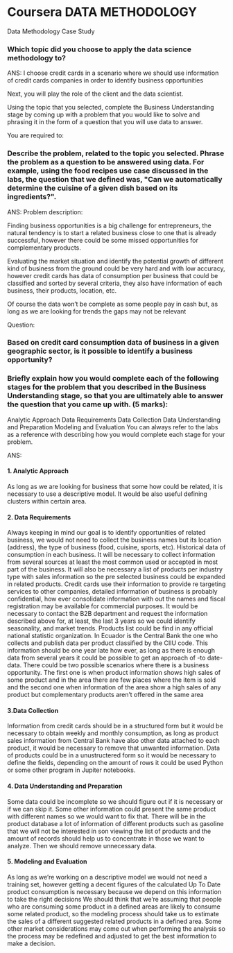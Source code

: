 # Coursera DATA METHODOLOGY
Data Methodology Case Study

### Which topic did you choose to apply the data science methodology to?

ANS: I choose credit cards in a scenario where we should use information of credit cards companies in order to identify business opportunities

Next, you will play the role of the client and the data scientist.

Using the topic that you selected, complete the Business Understanding stage by coming up with a problem that you would like to solve and phrasing it in the form of a question that you will use data to answer.

You are required to:

### Describe the problem, related to the topic you selected. Phrase the problem as a question to be answered using data. For example, using the food recipes use case discussed in the labs, the question that we defined was, "Can we automatically determine the cuisine of a given dish based on its ingredients?".

ANS: Problem description:

Finding business opportunities is a big challenge for entrepreneurs, the natural tendency is to start a related business close to one that is already successful, however there could be some missed opportunities for complementary products.

Evaluating the market situation and identify the potential growth of different kind of business from the ground could be very hard and with low accuracy, however credit cards has data of consumption per business that could be classified and sorted by several criteria, they also have information of each business, their products, location, etc.

Of course the data won’t be complete as some people pay in cash but, as long as we are looking for trends the gaps may not be relevant

Question:

### Based on credit card consumption data of business in a given geographic sector, is it possible to identify a business opportunity?

### Briefly explain how you would complete each of the following stages for the problem that you described in the Business Understanding stage, so that you are ultimately able to answer the question that you came up with. (5 marks):

Analytic Approach Data Requirements Data Collection Data Understanding and Preparation Modeling and Evaluation You can always refer to the labs as a reference with describing how you would complete each stage for your problem.

ANS: 
#### 1. Analytic Approach
As long as we are looking for business that some how could be related, it is necessary to use a descriptive model. It would be also useful defining clusters within certain area.

#### 2. Data Requirements
Always keeping in mind our goal is to identify opportunities of related business, we would not need to collect the business names but its location (address), the type of business (food, cuisine, sports, etc). Historical data of consumption in each business. It will be necessary to collect information from several sources at least the most common used or accepted in most part of the business. It will also be necessary a list of products per industry type with sales information so the pre selected business could be expanded in related products. Credit cards use their information to provide re targeting services to other companies, detailed information of business is probably confidential, how ever consolidate information with out the names and fiscal registration may be available for commercial purposes. It would be necessary to contact the B2B department and request the information described above for, at least, the last 3 years so we could identify seasonality, and market trends. Products list could be find in any official national statistic organization. In Ecuador is the Central Bank the one who collects and publish data per product classified by the CIIU code. This information should be one year late how ever, as long as there is enough data from several years it could be possible to get an approach of -to date- data. There could be two possible scenarios where there is a business opportunity. The first one is when product information shows high sales of some product and in the area there are few places where the item is sold and the second one when information of the area show a high sales of any product but complementary products aren’t offered in the same area

#### 3.Data Collection
Information from credit cards should be in a structured form but it would be necessary to obtain weekly and monthly consumption, as long as product sales information from Central Bank have also other data attached to each product, it would be necessary to remove that unwanted information. Data of products could be in a unustructered form so it would be necessary to define the fields, depending on the amount of rows it could be used Python or some other program in Jupiter notebooks.

#### 4. Data Understanding and Preparation
Some data could be incomplete so we should figure out if it is necessary or if we can skip it. Some other information could present the same product with different names so we would want to fix that. There will be in the product database a lot of information of different products such as gasoline that we will not be interested in son viewing the list of products and the amount of records should help us to concentrate in those we want to analyze. Then we should remove unnecessary data.

#### 5. Modeling and Evaluation
As long as we’re working on a descriptive model we would not need a training set, however getting a decent figures of the calculated Up To Date product consumption is necessary because we depend on this information to take the right decisions We should think that we’re assuming that people who are consuming some product in a defined areas are likely to consume some related product, so the modeling process should take us to estimate the sales of a different suggested related products in a defined area. Some other market considerations may come out when performing the analysis so the process may be redefined and adjusted to get the best information to make a decision.
